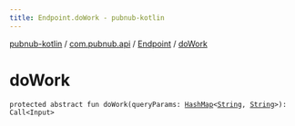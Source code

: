 ```yaml
---
title: Endpoint.doWork - pubnub-kotlin
---
```


[pubnub-kotlin](../../index.html) / [com.pubnub.api](../index.html) / [Endpoint](index.html) / [doWork](./do-work.html)

# doWork

`protected abstract fun doWork(queryParams: `[`HashMap`](https://docs.oracle.com/javase/6/docs/api/java/util/HashMap.html)`<`[`String`](https://kotlinlang.org/api/latest/jvm/stdlib/kotlin/-string/index.html)`, `[`String`](https://kotlinlang.org/api/latest/jvm/stdlib/kotlin/-string/index.html)`>): Call<Input>`